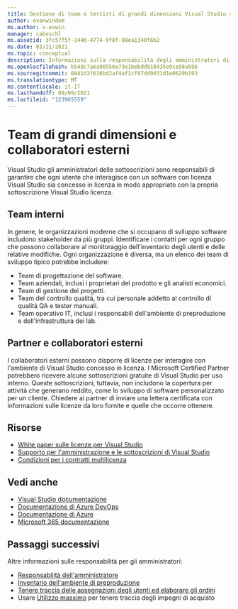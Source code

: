 ```yaml
---
title: Gestione di team e terzisti di grandi dimensioni Visual Studio sottoscrizioni | Visual Studio Mercato
author: evanwindom
ms.author: v-evwin
manager: cabuschl
ms.assetid: 3fc57f5f-2446-4774-9f8f-98ea1340f6b2
ms.date: 03/21/2021
ms.topic: conceptual
description: Informazioni sulla responsabilità degli amministratori di gestire le sottoscrizioni per team di grandi dimensioni e terzisti esterni.
ms.openlocfilehash: b54dc7a6a90556e73e1bebdd918435e9ce56a596
ms.sourcegitcommit: 0841d3f610bd2af4af1cf07dd9d31d1e0629b193
ms.translationtype: MT
ms.contentlocale: it-IT
ms.lasthandoff: 09/09/2021
ms.locfileid: "123965559"
---
```

# <a name="large-teams-and-external-contractors"></a>Team di grandi dimensioni e collaboratori esterni
Visual Studio gli amministratori delle sottoscrizioni sono responsabili di garantire che ogni utente che interagisce con un software con licenza Visual Studio sia concesso in licenza in modo appropriato con la propria sottoscrizione Visual Studio licenza.

## <a name="internal-teams"></a>Team interni
In genere, le organizzazioni moderne che si occupano di sviluppo software includono stakeholder da più gruppi. Identificare i contatti per ogni gruppo che possono collaborare al monitoraggio dell'inventario degli utenti e delle relative modifiche.
Ogni organizzazione è diversa, ma un elenco dei team di sviluppo tipico potrebbe includere:
- Team di progettazione del software.
- Team aziendali, inclusi i proprietari del prodotto e gli analisti economici.
- Team di gestione dei progetti.
- Team del controllo qualità, tra cui personale addetto al controllo di qualità QA e tester manuali.
- Team operativo IT, inclusi i responsabili dell'ambiente di preproduzione e dell'infrastruttura dei lab.

## <a name="external-contractors-and-partners"></a>Partner e collaboratori esterni
I collaboratori esterni possono disporre di licenze per interagire con l'ambiente di Visual Studio concesso in licenza. I Microsoft Certified Partner potrebbero ricevere alcune sottoscrizioni gratuite di Visual Studio per uso interno. Queste sottoscrizioni, tuttavia, non includono la copertura per attività che generano reddito, come lo sviluppo di software personalizzato per un cliente. Chiedere ai partner di inviare una lettera certificata con informazioni sulle licenze da loro fornite e quelle che occorre ottenere.

## <a name="resources"></a>Risorse
- [White paper sulle licenze per Visual Studio](https://visualstudio.microsoft.com/wp-content/uploads/2019/06/Visual-Studio-Licensing-Whitepaper-May-2019.pdf)
- [Supporto per l'amministrazione e le sottoscrizioni di Visual Studio](https://aka.ms/vsadminhelp)
- [Condizioni per i contratti multilicenza](https://www.microsoft.com/licensing/product-licensing/products.aspx)

## <a name="see-also"></a>Vedi anche
- [Visual Studio documentazione](/visualstudio/)
- [Documentazione di Azure DevOps](/azure/devops/)
- [Documentazione di Azure](/azure/)
- [Microsoft 365 documentazione](/microsoft-365/)

## <a name="next-steps"></a>Passaggi successivi
Altre informazioni sulle responsabilità per gli amministratori:
- [Responsabilità dell'amministratore](admin-responsibilities.md)
- [Inventario dell'ambiente di preproduzione](admin-inventory.md)
- [Tenere traccia delle assegnazioni degli utenti ed elaborare gli ordini](assignments-orders.md)
- Usare [Utilizzo massimo](maximum-usage.md) per tenere traccia degli impegni di acquisto